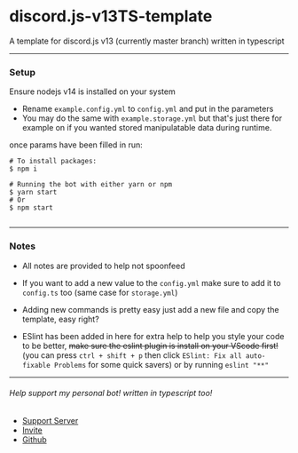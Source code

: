 # discord.js-v13TS-template
A template for discord.js v13 (currently master branch) written in typescript

---
### Setup

Ensure nodejs v14 is installed on your system


- Rename `example.config.yml` to `config.yml` and put in the parameters
- You may do the same with `example.storage.yml` but that's just there for example on if you wanted stored manipulatable data during runtime.

once params have been filled in run:


```
# To install packages: 
$ npm i

# Running the bot with either yarn or npm
$ yarn start 
# Or
$ npm start
 
```

---
### Notes
- All notes are provided to help not spoonfeed

- If you want to add a new value to the `config.yml` make sure to add it to `config.ts` too (same case for `storage.yml`)

- Adding new commands is pretty easy just add a new file and copy the template, easy right?

- ESlint has been added in here for extra help to help you style your code to be better, ~~make sure the eslint plugin is install on your VScode first!~~ (you can press `ctrl + shift + p` then click `ESlint: Fix all auto-fixable Problems` for some quick savers) or by running `eslint "**"`
---

###### Help support my personal bot! written in typescript too!
- [Support Server](https://support.bucketbot.dev)
- [Invite](https://invite.bucketbot.dev)
- [Github](https://github.com/KingOKarma/KFCBot)
